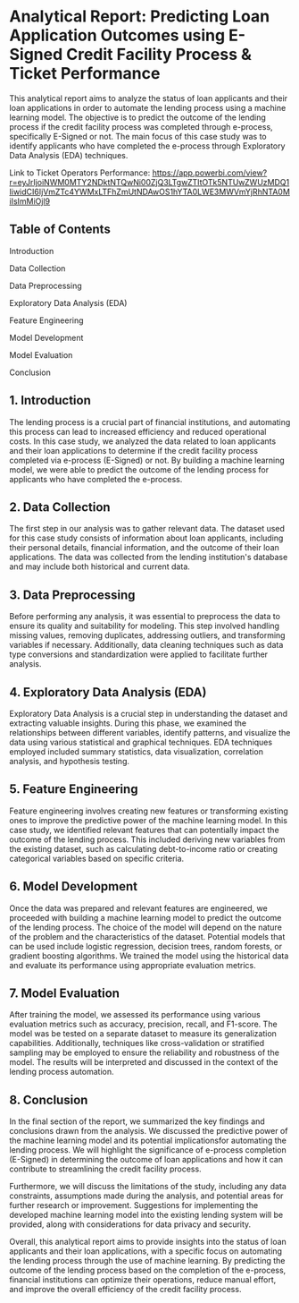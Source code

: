 # Analytical Report: Predicting Loan Application Outcomes using E-Signed Credit Facility Process & Ticket Performance

This analytical report aims to analyze the status of loan applicants and their loan applications in order to automate the lending process using a machine learning model. The objective is to predict the outcome of the lending process if the credit facility process was completed through e-process, specifically E-Signed or not. The main focus of this case study was to identify applicants who have completed the e-process through Exploratory Data Analysis (EDA) techniques.

Link to Ticket Operators Performance: https://app.powerbi.com/view?r=eyJrIjoiNWM0MTY2NDktNTQwNi00ZjQ3LTgwZTItOTk5NTUwZWUzMDQ1IiwidCI6IjVmZTc4YWMxLTFhZmUtNDAwOS1hYTA0LWE3MWVmYjRhNTA0MiIsImMiOjl9

## Table of Contents

Introduction

Data Collection

Data Preprocessing

Exploratory Data Analysis (EDA)

Feature Engineering

Model Development

Model Evaluation

Conclusion


## 1. Introduction
The lending process is a crucial part of financial institutions, and automating this process can lead to increased efficiency and reduced operational costs. In this case study, we analyzed the data related to loan applicants and their loan applications to determine if the credit facility process completed via e-process (E-Signed) or not. By building a machine learning model, we were able to predict the outcome of the lending process for applicants who have completed the e-process.

## 2. Data Collection
The first step in our analysis was to gather relevant data. The dataset used for this case study consists of information about loan applicants, including their personal details, financial information, and the outcome of their loan applications. The data was collected from the lending institution's database and may include both historical and current data.

## 3. Data Preprocessing
Before performing any analysis, it was essential to preprocess the data to ensure its quality and suitability for modeling. This step involved handling missing values, removing duplicates, addressing outliers, and transforming variables if necessary. Additionally, data cleaning techniques such as data type conversions and standardization were applied to facilitate further analysis.

## 4. Exploratory Data Analysis (EDA)
Exploratory Data Analysis is a crucial step in understanding the dataset and extracting valuable insights. During this phase, we  examined the relationships between different variables, identify patterns, and visualize the data using various statistical and graphical techniques. EDA techniques employed included summary statistics, data visualization, correlation analysis, and hypothesis testing.

## 5. Feature Engineering
Feature engineering involves creating new features or transforming existing ones to improve the predictive power of the machine learning model. In this case study, we identified relevant features that can potentially impact the outcome of the lending process. This included deriving new variables from the existing dataset, such as calculating debt-to-income ratio or creating categorical variables based on specific criteria.

## 6. Model Development
Once the data was prepared and relevant features are engineered, we proceeded with building a machine learning model to predict the outcome of the lending process. The choice of the model will depend on the nature of the problem and the characteristics of the dataset. Potential models that can be used include logistic regression, decision trees, random forests, or gradient boosting algorithms. We trained the model using the historical data and evaluate its performance using appropriate evaluation metrics.

## 7. Model Evaluation
After training the model, we assessed its performance using various evaluation metrics such as accuracy, precision, recall, and F1-score. The model was be tested on a separate dataset to measure its generalization capabilities. Additionally, techniques like cross-validation or stratified sampling may be employed to ensure the reliability and robustness of the model. The results will be interpreted and discussed in the context of the lending process automation.

## 8. Conclusion
In the final section of the report, we summarized the key findings and conclusions drawn from the analysis. We discussed the predictive power of the machine learning model and its potential implicationsfor automating the lending process. We will highlight the significance of e-process completion (E-Signed) in determining the outcome of loan applications and how it can contribute to streamlining the credit facility process.

Furthermore, we will discuss the limitations of the study, including any data constraints, assumptions made during the analysis, and potential areas for further research or improvement. Suggestions for implementing the developed machine learning model into the existing lending system will be provided, along with considerations for data privacy and security.



Overall, this analytical report aims to provide insights into the status of loan applicants and their loan applications, with a specific focus on automating the lending process through the use of machine learning. By predicting the outcome of the lending process based on the completion of the e-process, financial institutions can optimize their operations, reduce manual effort, and improve the overall efficiency of the credit facility process.
